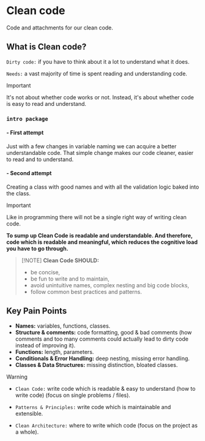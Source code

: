 # Clean code
Code and attachments for our clean code.

## What is Clean code?
``Dirty code:`` if you have to think about it a lot to understand what it does.

``Needs:`` a vast majority of time is spent reading and understanding code.

> [!IMPORTANT]
> It's not about whether code works or not. Instead, it's about whether code 
> is easy to read and understand.

### ``intro package``

#### - First attempt
Just with a few changes in variable naming we can acquire a better understandable code.
That simple change makes our code cleaner, easier to read and to understand.

#### - Second attempt
Creating a class with good names and with all the validation logic baked into the class.

>[!IMPORTANT]
> Like in programming there will not be a single right way of writing clean code.
>

**To sump up Clean Code is readable and understandable. And therefore, code which is
readable and meaningful, which reduces the cognitive load you have to go through.**

>  [!NOTE]
> **Clean Code SHOULD:**
> - be concise,
> - be fun to write and to maintain,
> - avoid unintuitive names, complex nesting and big code blocks,
> - follow common best practices and patterns.

## Key Pain Points
 - **Names:** variables, functions, classes.
 - **Structure & comments:** code formatting, good & bad comments (how comments and too many
comments could actually lead to dirty code instead of improving it).
- **Functions:** length, parameters.
- **Conditionals & Error Handling:** deep nesting, missing error handling.
- **Classes & Data Structures:** missing distinction, bloated classes.

> [!WARNING]
> 
> - ``Clean Code:`` write code which is readable & easy to understand 
> (how to write code) (focus on single problems / files).
>             
> - ``Patterns & Principles:`` write code which is maintainable and extensible.
> 
> - ``Clean Architecture:`` where to write which code (focus on the project as a whole).
